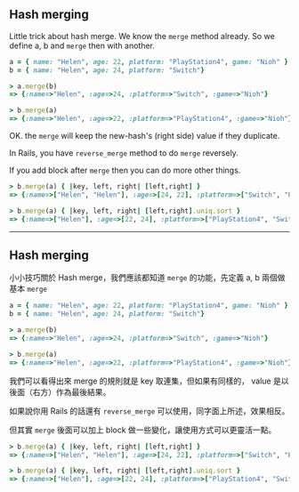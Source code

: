 ## Hash merging

Little trick about hash merge. We know the `merge` method already. So we define a, b and `merge` then with another.

```Ruby
a = { name: "Helen", age: 22, platform: "PlayStation4", game: "Nioh" }
b = { name: "Helen", age: 24, platform: "Switch"} 

> a.merge(b)
=> {:name=>"Helen", :age=>24, :platform=>"Switch", :game=>"Nioh"}

> b.merge(a)
=> {:name=>"Helen", :age=>22, :platform=>"PlayStation4", :game=>"Nioh"}
```

OK. the `merge` will keep the new-hash's (right side) value if they duplicate.

In Rails, you have `reverse_merge` method to do `merge` reversely.

If you add block after `merge` then you can do more other things. 

```Ruby
> b.merge(a) { |key, left, right| [left,right] }
=> {:name=>["Helen", "Helen"], :age=>[24, 22], :platform=>["Switch", "PlayStation4"], :game=>"Nioh"}

> b.merge(a) { |key, left, right| [left,right].uniq.sort }
=> {:name=>["Helen"], :age=>[22, 24], :platform=>["PlayStation4", "Switch"], :game=>"Nioh"}
```


- - -

## Hash merging 

小小技巧關於 Hash merge，我們應該都知道 `merge` 的功能，先定義 a, b 兩個做基本 `merge`

```Ruby
a = { name: "Helen", age: 22, platform: "PlayStation4", game: "Nioh" }
b = { name: "Helen", age: 24, platform: "Switch"} 

> a.merge(b)
=> {:name=>"Helen", :age=>24, :platform=>"Switch", :game=>"Nioh"}

> b.merge(a)
=> {:name=>"Helen", :age=>22, :platform=>"PlayStation4", :game=>"Nioh"}
```

我們可以看得出來 merge 的規則就是 key 取連集，但如果有同樣的， value 是以後面（右方）作為最後結果。

如果說你用 Rails 的話還有 `reverse_merge` 可以使用，同字面上所述，效果相反。

但其實 `merge` 後面可以加上 block 做一些變化，讓使用方式可以更靈活一點。

```Ruby
> b.merge(a) { |key, left, right| [left,right] }
=> {:name=>["Helen", "Helen"], :age=>[24, 22], :platform=>["Switch", "PlayStation4"], :game=>"Nioh"}

> b.merge(a) { |key, left, right| [left,right].uniq.sort }
=> {:name=>["Helen"], :age=>[22, 24], :platform=>["PlayStation4", "Switch"], :game=>"Nioh"}
```
